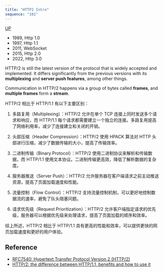 ```yaml
---
title: "HTTP2 Intro"
sequence: "101"
---
```


[UP](/netty.html)

- 1989, Http 1.0
- 1997, Http 1.1
- 2011, WebSocket
- 2015, Http 2.0
- 2022, Http 3.0

HTTP/2 is still the latest version of the protocol that is widely accepted and implemented.
It differs significantly from the previous versions with its **multiplexing** and **server push features**, among other things.

Communication in HTTP/2 happens via a group of bytes called **frames**, and **multiple frames** form a **stream**.

HTTP/2 相比于 HTTP/1.1 有以下主要区别：

1. 多路复用（Multiplexing）：HTTP/2 允许在单个 TCP 连接上同时发送多个请求和响应，而 HTTP/1.1 每个请求都需要建立一个独立的连接。多路复用提高了网络利用率，减少了连接建立和关闭的开销。

2. 头部压缩（Header Compression）：HTTP/2 使用 HPACK 算法对 HTTP 头部进行压缩，减少了数据传输的大小，提高了传输效率。

3. 二进制传输（Binary Protocol）：HTTP/2 使用二进制协议来解析和传输数据，而 HTTP/1.1 使用文本协议。二进制传输更高效，降低了解析数据的复杂度。

4. 服务器推送（Server Push）：HTTP/2 允许服务器在客户端请求之前主动推送资源，提高了页面加载速度和性能。

5. 流量控制（Flow Control）：HTTP/2 支持流量控制机制，可以更好地控制数据流的速率，避免了队头阻塞问题。

6. 请求优先级（Request Prioritization）：HTTP/2 允许客户端指定请求的优先级，服务器可以根据优先级来处理请求，提高了页面加载的顺序和效率。

综上所述，HTTP/2 相比于 HTTP/1.1 具有更高的性能和效率，可以提供更快的网页加载速度和更好的用户体验。



## Reference

- [RFC7540: Hypertext Transfer Protocol Version 2 (HTTP/2)](https://httpwg.org/specs/rfc7540.html)
- [HTTP/2: the difference between HTTP/1.1, benefits and how to use it](https://factoryhr.medium.com/http-2-the-difference-between-http-1-1-benefits-and-how-to-use-it-38094fa0e95b)

